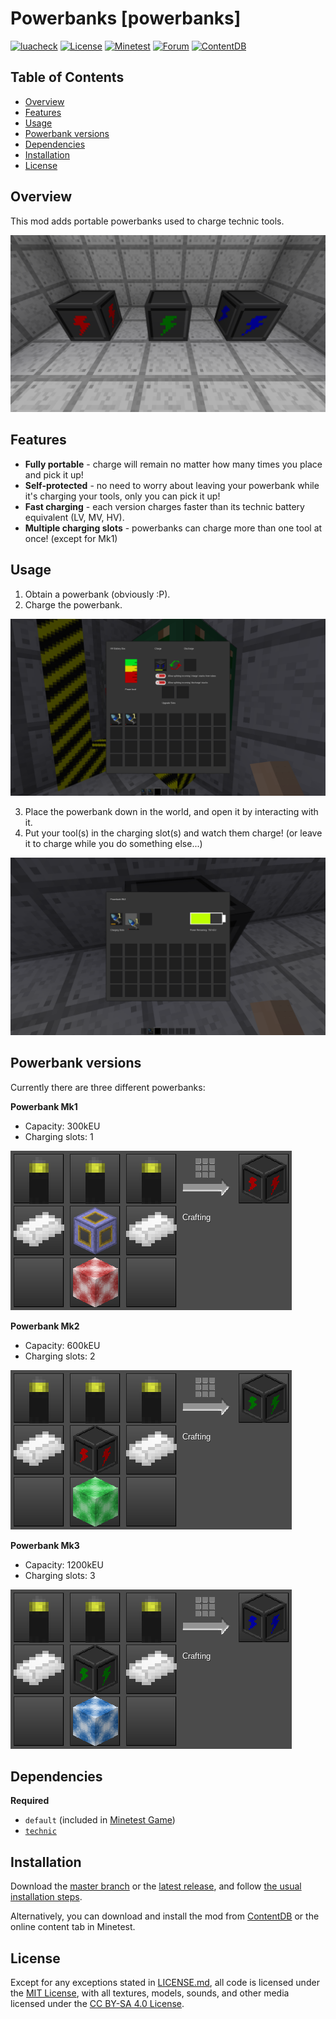 # Powerbanks [powerbanks]

[![luacheck](https://github.com/OgelGames/powerbanks/workflows/luacheck/badge.svg)](https://github.com/OgelGames/powerbanks/actions)
[![License](https://img.shields.io/badge/License-MIT%20and%20CC%20BY--SA%204.0-green.svg)](LICENSE.md)
[![Minetest](https://img.shields.io/badge/Minetest-5.0+-blue.svg)](https://www.minetest.net)
[![Forum](https://img.shields.io/badge/Minetest-Forum-lightgrey.svg)](https://forum.minetest.net/viewtopic.php?t=23791)
[![ContentDB](https://content.minetest.net/packages/OgelGames/powerbanks/shields/downloads/)](https://content.minetest.net/packages/OgelGames/powerbanks/)

## Table of Contents

- [Overview](#overview)
- [Features](#features)
- [Usage](#usage)
- [Powerbank versions](#powerbank-versions)
- [Dependencies](#dependencies)
- [Installation](#installation)
- [License](#license)

## Overview

This mod adds portable powerbanks used to charge technic tools.

![Overview Screenshot](images/overview.png?raw=true "Overview Screenshot") 

## Features

- **Fully portable** - charge will remain no matter how many times you place and pick it up!
- **Self-protected** - no need to worry about leaving your powerbank while it's charging your tools, only you can pick it up!
- **Fast charging** - each version charges faster than its technic battery equivalent (LV, MV, HV).
- **Multiple charging slots** - powerbanks can charge more than one tool at once! (except for Mk1)

## Usage

1. Obtain a powerbank (obviously :P).
2. Charge the powerbank.

![Charging a Powerbank](images/charging.png?raw=true "Charging a Powerbank")

3. Place the powerbank down in the world, and open it by interacting with it.
4. Put your tool(s) in the charging slot(s) and watch them charge! (or leave it to charge while you do something else...)

![Powerbank Formspec](images/formspec.png?raw=true "Powerbank Formspec")

## Powerbank versions

Currently there are three different powerbanks:

**Powerbank Mk1**

- Capacity: 300kEU
- Charging slots: 1

![Mk1 Recipe](images/mk1_recipe.png?raw=true "Mk1 Recipe")

**Powerbank Mk2**

- Capacity: 600kEU
- Charging slots: 2

![Mk2 Recipe](images/mk2_recipe.png?raw=true "Mk2 Recipe")

**Powerbank Mk3**

- Capacity: 1200kEU
- Charging slots: 3

![Mk3 Recipe](images/mk3_recipe.png?raw=true "Mk3 Recipe") 

## Dependencies

**Required**

- `default` (included in [Minetest Game](https://github.com/minetest/minetest_game))
- [`technic`](https://github.com/minetest-mods/technic)

## Installation

Download the [master branch](https://github.com/OgelGames/powerbanks/archive/master.zip) or the [latest release](https://github.com/OgelGames/powerbanks/releases), and follow [the usual installation steps](https://dev.minetest.net/Installing_Mods).

Alternatively, you can download and install the mod from [ContentDB](https://content.minetest.net/packages/OgelGames/powerbanks) or the online content tab in Minetest.

## License

Except for any exceptions stated in [LICENSE.md](LICENSE.md#exceptions), all code is licensed under the [MIT License](LICENSE.md#mit-license), with all textures, models, sounds, and other media licensed under the [CC BY-SA 4.0 License](LICENSE.md#cc-by-sa-40-license). 

